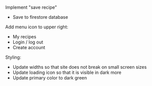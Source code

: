 Implement "save recipe"

- Save to firestore database

Add menu icon to upper right:

- My recipes
- Login / log out
- Create account

Styling:

- Update widths so that site does not break on small screen sizes
- Update loading icon so that it is visible in dark more
- Update primary color to dark green

